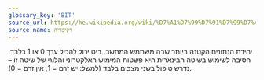 ```yaml
---
glossary_key: 'BIT'
source_url: https://he.wikipedia.org/wiki/%D7%A1%D7%99%D7%91%D7%99%D7%AA
source_name: ויקיפדיה
---
```


יחידת הנתונים הקטנה ביותר שבה משתמש המחשב. ביט יכול להכיל ערך 0 או 1 בלבד. הסיבה לשימוש בשיטה הבינארית היא פשטות המימוש האלקטרוני והלוגי של שיטה זו – נדרש טיפול בשני מצבים בלבד (למשל: יש זרם = 1, אין זרם = 0).
